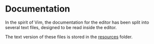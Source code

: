 # Documentation

In the spirit of Vim, the documentation for the editor has been split into several text files, designed to be read inside the editor.

The text version of these files is stored in the [resources](../src/tutorials) folder.